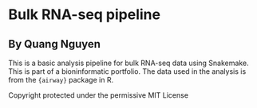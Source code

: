 # Bulk RNA-seq pipeline 
## By Quang Nguyen  

This is a basic analysis pipeline for bulk RNA-seq data using Snakemake. This is part of a bioninformatic portfolio. The data used in the analysis is from the `{airway}` package in R.  

Copyright protected under the permissive MIT License

 
